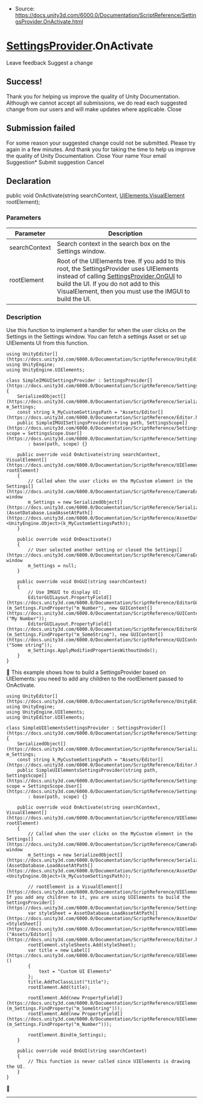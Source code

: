 * Source: https://docs.unity3d.com/6000.0/Documentation/ScriptReference/SettingsProvider.OnActivate.html

#  [SettingsProvider](https://docs.unity3d.com/6000.0/Documentation/ScriptReference/SettingsProvider.html).OnActivate
Leave feedback
Suggest a change
## Success!
Thank you for helping us improve the quality of Unity Documentation. Although we cannot accept all submissions, we do read each suggested change from our users and will make updates where applicable.
Close
## Submission failed
For some reason your suggested change could not be submitted. Please <a>try again</a> in a few minutes. And thank you for taking the time to help us improve the quality of Unity Documentation.
Close
Your name Your email Suggestion* Submit suggestion
Cancel
## Declaration
public void OnActivate(string searchContext, [UIElements.VisualElement](https://docs.unity3d.com/6000.0/Documentation/ScriptReference/UIElements.VisualElement.html) rootElement); 
### Parameters
Parameter | Description  
---|---  
searchContext | Search context in the search box on the Settings window.  
rootElement | Root of the UIElements tree. If you add to this root, the SettingsProvider uses UIElements instead of calling [SettingsProvider.OnGUI](https://docs.unity3d.com/6000.0/Documentation/ScriptReference/SettingsProvider.OnGUI.html) to build the UI. If you do not add to this VisualElement, then you must use the IMGUI to build the UI.  
### Description
Use this function to implement a handler for when the user clicks on the Settings in the Settings window. You can fetch a settings Asset or set up UIElements UI from this function.
```
using UnityEditor[](https://docs.unity3d.com/6000.0/Documentation/ScriptReference/UnityEditor.html);
using UnityEngine;
using UnityEngine.UIElements;  
  
class SimpleIMGUISettingsProvider : SettingsProvider[](https://docs.unity3d.com/6000.0/Documentation/ScriptReference/SettingsProvider.html)
{
    SerializedObject[](https://docs.unity3d.com/6000.0/Documentation/ScriptReference/SerializedObject.html) m_Settings;
    const string k_MyCustomSettingsPath = "Assets/Editor[](https://docs.unity3d.com/6000.0/Documentation/ScriptReference/Editor.html)/MyCustomSettings.asset";
    public SimpleIMGUISettingsProvider(string path, SettingsScope[](https://docs.unity3d.com/6000.0/Documentation/ScriptReference/SettingsScope.html) scope = SettingsScope.User[](https://docs.unity3d.com/6000.0/Documentation/ScriptReference/SettingsScope.User.html))
        : base(path, scope) {}  
  
    public override void OnActivate(string searchContext, VisualElement[](https://docs.unity3d.com/6000.0/Documentation/ScriptReference/UIElements.VisualElement.html) rootElement)
    {
        // Called when the user clicks on the MyCustom element in the Settings[](https://docs.unity3d.com/6000.0/Documentation/ScriptReference/CameraEditor.Settings.html) window
        m_Settings = new SerializedObject[](https://docs.unity3d.com/6000.0/Documentation/ScriptReference/SerializedObject.html)(AssetDatabase.LoadAssetAtPath[](https://docs.unity3d.com/6000.0/Documentation/ScriptReference/AssetDatabase.LoadAssetAtPath.html)<UnityEngine.Object>(k_MyCustomSettingsPath));
    }  
  
    public override void OnDeactivate()
    {
        // User selected another setting or closed the Settings[](https://docs.unity3d.com/6000.0/Documentation/ScriptReference/CameraEditor.Settings.html) window
        m_Settings = null;
    }  
  
    public override void OnGUI(string searchContext)
    {
        // Use IMGUI to display UI:
        EditorGUILayout.PropertyField[](https://docs.unity3d.com/6000.0/Documentation/ScriptReference/EditorGUILayout.PropertyField.html)(m_Settings.FindProperty("m_Number"), new GUIContent[](https://docs.unity3d.com/6000.0/Documentation/ScriptReference/GUIContent.html)("My Number"));
        EditorGUILayout.PropertyField[](https://docs.unity3d.com/6000.0/Documentation/ScriptReference/EditorGUILayout.PropertyField.html)(m_Settings.FindProperty("m_SomeString"), new GUIContent[](https://docs.unity3d.com/6000.0/Documentation/ScriptReference/GUIContent.html)("Some string"));
        m_Settings.ApplyModifiedPropertiesWithoutUndo();
    }
}

```

This example shows how to build a SettingsProvider based on UIElements: you need to add any children to the rootElement passed to OnActivate.
```
using UnityEditor[](https://docs.unity3d.com/6000.0/Documentation/ScriptReference/UnityEditor.html);
using UnityEngine;
using UnityEngine.UIElements;
using UnityEditor.UIElements;  
  
class SimpleUIElementsSettingsProvider : SettingsProvider[](https://docs.unity3d.com/6000.0/Documentation/ScriptReference/SettingsProvider.html)
{
    SerializedObject[](https://docs.unity3d.com/6000.0/Documentation/ScriptReference/SerializedObject.html) m_Settings;
    const string k_MyCustomSettingsPath = "Assets/Editor[](https://docs.unity3d.com/6000.0/Documentation/ScriptReference/Editor.html)/MyCustomSettings.asset";
    public SimpleUIElementsSettingsProvider(string path, SettingsScope[](https://docs.unity3d.com/6000.0/Documentation/ScriptReference/SettingsScope.html) scope = SettingsScope.User[](https://docs.unity3d.com/6000.0/Documentation/ScriptReference/SettingsScope.User.html))
        : base(path, scope) {}  
  
    public override void OnActivate(string searchContext, VisualElement[](https://docs.unity3d.com/6000.0/Documentation/ScriptReference/UIElements.VisualElement.html) rootElement)
    {
        // Called when the user clicks on the MyCustom element in the Settings[](https://docs.unity3d.com/6000.0/Documentation/ScriptReference/CameraEditor.Settings.html) window
        m_Settings = new SerializedObject[](https://docs.unity3d.com/6000.0/Documentation/ScriptReference/SerializedObject.html)(AssetDatabase.LoadAssetAtPath[](https://docs.unity3d.com/6000.0/Documentation/ScriptReference/AssetDatabase.LoadAssetAtPath.html)<UnityEngine.Object>(k_MyCustomSettingsPath));  
  
        // rootElement is a VisualElement[](https://docs.unity3d.com/6000.0/Documentation/ScriptReference/UIElements.VisualElement.html). If you add any children to it, you are using UIElements to build the SettingsProvider[](https://docs.unity3d.com/6000.0/Documentation/ScriptReference/SettingsProvider.html)
        var styleSheet = AssetDatabase.LoadAssetAtPath[](https://docs.unity3d.com/6000.0/Documentation/ScriptReference/AssetDatabase.LoadAssetAtPath.html)<StyleSheet[](https://docs.unity3d.com/6000.0/Documentation/ScriptReference/UIElements.StyleSheet.html)>("Assets/Editor[](https://docs.unity3d.com/6000.0/Documentation/ScriptReference/Editor.html)/settings_ui.uss");
        rootElement.styleSheets.Add(styleSheet);
        var title = new Label[](https://docs.unity3d.com/6000.0/Documentation/ScriptReference/UIElements.Label.html)()
        {
            text = "Custom UI Elements"
        };
        title.AddToClassList("title");
        rootElement.Add(title);  
  
        rootElement.Add(new PropertyField[](https://docs.unity3d.com/6000.0/Documentation/ScriptReference/UIElements.PropertyField.html)(m_Settings.FindProperty("m_SomeString")));
        rootElement.Add(new PropertyField[](https://docs.unity3d.com/6000.0/Documentation/ScriptReference/UIElements.PropertyField.html)(m_Settings.FindProperty("m_Number")));  
  
        rootElement.Bind(m_Settings);
    }  
  
    public override void OnGUI(string searchContext)
    {
        // This function is never called since UIElements is drawing the UI.
    }
}

```

* * *
